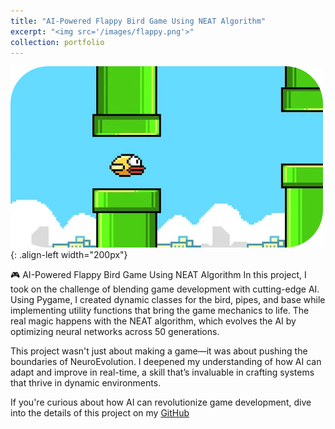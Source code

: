 ```yaml
---
title: "AI-Powered Flappy Bird Game Using NEAT Algorithm"
excerpt: "<img src='/images/flappy.png'>"
collection: portfolio
---
```


![Flappy](/images/flappy.png){: .align-left width="200px"}

🎮 AI-Powered Flappy Bird Game Using NEAT Algorithm
In this project, I took on the challenge of blending game development with cutting-edge AI. Using Pygame, I created dynamic classes for the bird, pipes, and base while implementing utility functions that bring the game mechanics to life. The real magic happens with the NEAT algorithm, which evolves the AI by optimizing neural networks across 50 generations.

This project wasn't just about making a game—it was about pushing the boundaries of NeuroEvolution. I deepened my understanding of how AI can adapt and improve in real-time, a skill that’s invaluable in crafting systems that thrive in dynamic environments.

If you're curious about how AI can revolutionize game development, dive into the details of this project on my [GitHub](https://github.com/sourish-ml/AI-Powered-Flappy-Bird-Game-Using-NEAT-Algorithm)
